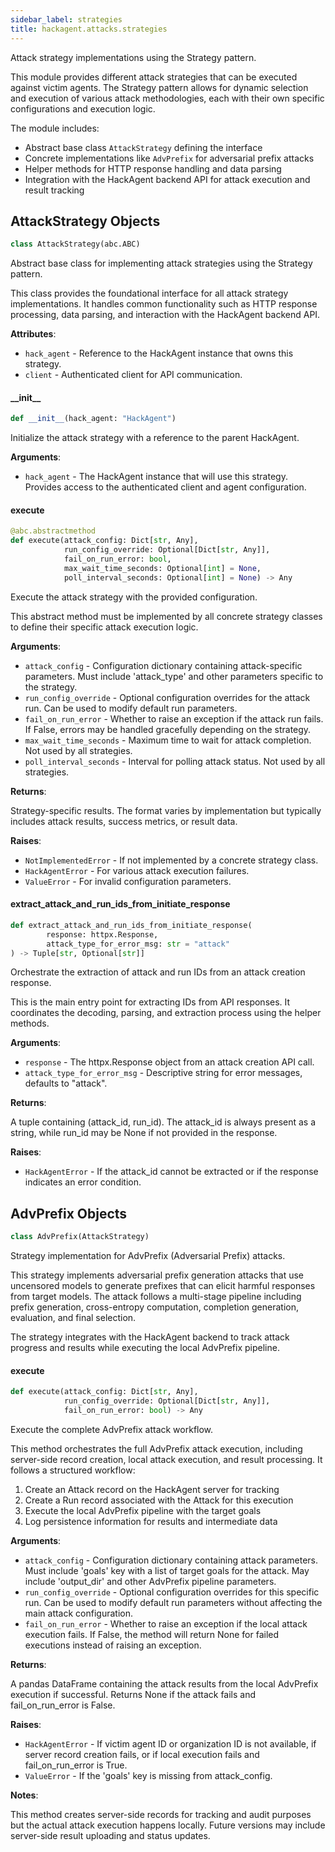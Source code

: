 ```yaml
---
sidebar_label: strategies
title: hackagent.attacks.strategies
---
```


Attack strategy implementations using the Strategy pattern.

This module provides different attack strategies that can be executed against victim agents.
The Strategy pattern allows for dynamic selection and execution of various attack methodologies,
each with their own specific configurations and execution logic.

The module includes:
- Abstract base class `AttackStrategy` defining the interface
- Concrete implementations like `AdvPrefix` for adversarial prefix attacks
- Helper methods for HTTP response handling and data parsing
- Integration with the HackAgent backend API for attack execution and result tracking

## AttackStrategy Objects

```python
class AttackStrategy(abc.ABC)
```

Abstract base class for implementing attack strategies using the Strategy pattern.

This class provides the foundational interface for all attack strategy implementations.
It handles common functionality such as HTTP response processing, data parsing,
and interaction with the HackAgent backend API.

**Attributes**:

- `hack_agent` - Reference to the HackAgent instance that owns this strategy.
- `client` - Authenticated client for API communication.

#### \_\_init\_\_

```python
def __init__(hack_agent: "HackAgent")
```

Initialize the attack strategy with a reference to the parent HackAgent.

**Arguments**:

- `hack_agent` - The HackAgent instance that will use this strategy.
  Provides access to the authenticated client and agent configuration.

#### execute

```python
@abc.abstractmethod
def execute(attack_config: Dict[str, Any],
            run_config_override: Optional[Dict[str, Any]],
            fail_on_run_error: bool,
            max_wait_time_seconds: Optional[int] = None,
            poll_interval_seconds: Optional[int] = None) -> Any
```

Execute the attack strategy with the provided configuration.

This abstract method must be implemented by all concrete strategy classes
to define their specific attack execution logic.

**Arguments**:

- `attack_config` - Configuration dictionary containing attack-specific parameters.
  Must include &#x27;attack_type&#x27; and other parameters specific to the strategy.
- `run_config_override` - Optional configuration overrides for the attack run.
  Can be used to modify default run parameters.
- `fail_on_run_error` - Whether to raise an exception if the attack run fails.
  If False, errors may be handled gracefully depending on the strategy.
- `max_wait_time_seconds` - Maximum time to wait for attack completion.
  Not used by all strategies.
- `poll_interval_seconds` - Interval for polling attack status.
  Not used by all strategies.
  

**Returns**:

  Strategy-specific results. The format varies by implementation but
  typically includes attack results, success metrics, or result data.
  

**Raises**:

- `NotImplementedError` - If not implemented by a concrete strategy class.
- `HackAgentError` - For various attack execution failures.
- `ValueError` - For invalid configuration parameters.

#### extract\_attack\_and\_run\_ids\_from\_initiate\_response

```python
def extract_attack_and_run_ids_from_initiate_response(
        response: httpx.Response,
        attack_type_for_error_msg: str = "attack"
) -> Tuple[str, Optional[str]]
```

Orchestrate the extraction of attack and run IDs from an attack creation response.

This is the main entry point for extracting IDs from API responses. It coordinates
the decoding, parsing, and extraction process using the helper methods.

**Arguments**:

- `response` - The httpx.Response object from an attack creation API call.
- `attack_type_for_error_msg` - Descriptive string for error messages,
  defaults to &quot;attack&quot;.
  

**Returns**:

  A tuple containing (attack_id, run_id). The attack_id is always present
  as a string, while run_id may be None if not provided in the response.
  

**Raises**:

- `HackAgentError` - If the attack_id cannot be extracted or if the response
  indicates an error condition.

## AdvPrefix Objects

```python
class AdvPrefix(AttackStrategy)
```

Strategy implementation for AdvPrefix (Adversarial Prefix) attacks.

This strategy implements adversarial prefix generation attacks that use
uncensored models to generate prefixes that can elicit harmful responses
from target models. The attack follows a multi-stage pipeline including
prefix generation, cross-entropy computation, completion generation,
evaluation, and final selection.

The strategy integrates with the HackAgent backend to track attack
progress and results while executing the local AdvPrefix pipeline.

#### execute

```python
def execute(attack_config: Dict[str, Any],
            run_config_override: Optional[Dict[str, Any]],
            fail_on_run_error: bool) -> Any
```

Execute the complete AdvPrefix attack workflow.

This method orchestrates the full AdvPrefix attack execution, including
server-side record creation, local attack execution, and result processing.
It follows a structured workflow:

1. Create an Attack record on the HackAgent server for tracking
2. Create a Run record associated with the Attack for this execution
3. Execute the local AdvPrefix pipeline with the target goals
4. Log persistence information for results and intermediate data

**Arguments**:

- `attack_config` - Configuration dictionary containing attack parameters.
  Must include &#x27;goals&#x27; key with a list of target goals for the attack.
  May include &#x27;output_dir&#x27; and other AdvPrefix pipeline parameters.
- `run_config_override` - Optional configuration overrides for this specific
  run. Can be used to modify default run parameters without affecting
  the main attack configuration.
- `fail_on_run_error` - Whether to raise an exception if the local attack
  execution fails. If False, the method will return None for failed
  executions instead of raising an exception.
  

**Returns**:

  A pandas DataFrame containing the attack results from the local AdvPrefix
  execution if successful. Returns None if the attack fails and
  fail_on_run_error is False.
  

**Raises**:

- `HackAgentError` - If victim agent ID or organization ID is not available,
  if server record creation fails, or if local execution fails and
  fail_on_run_error is True.
- `ValueError` - If the &#x27;goals&#x27; key is missing from attack_config.
  

**Notes**:

  This method creates server-side records for tracking and audit purposes
  but the actual attack execution happens locally. Future versions may
  include server-side result uploading and status updates.

